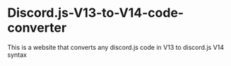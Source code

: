 # Discord.js-V13-to-V14-code-converter
This is a website that converts any discord.js code in V13 to discord.js V14 syntax
